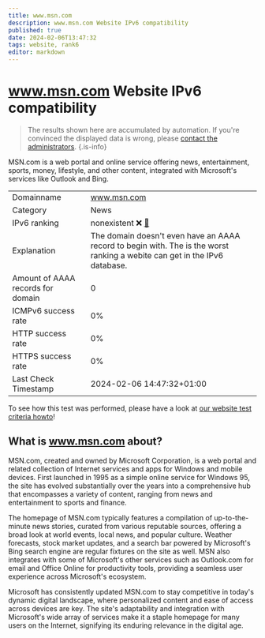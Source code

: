 ```yaml
---
title: www.msn.com
description: www.msn.com Website IPv6 compatibility
published: true
date: 2024-02-06T13:47:32
tags: website, rank6
editor: markdown
---
```


# www.msn.com Website IPv6 compatibility

> The results shown here are accumulated by automation. If you're convinced the displayed data is wrong, please [contact the administrators](/howto/chat). 
{.is-info}

MSN.com is a web portal and online service offering news, entertainment, sports, money, lifestyle, and other content, integrated with Microsoft's services like Outlook and Bing.


|   |   |
| - | - |
| Domainname | www.msn.com
| Category | News |
| IPv6 ranking | nonexistent :x: [🔗](/howto/ranking) |
| Explanation | The domain doesn't even have an AAAA record to begin with. The is the worst ranking a webite can get in the IPv6 database. |
| Amount of AAAA records for domain | 0 |
| ICMPv6 success rate | 0%|
| HTTP success rate | 0% |
| HTTPS success rate | 0% |
| Last Check Timestamp | 2024-02-06 14:47:32+01:00 |

To see how this test was performed, please have a look at [our website test criteria howto](/howto/testcriteria/website)!


## What is www.msn.com about?
MSN.com, created and owned by Microsoft Corporation, is a web portal and related collection of Internet services and apps for Windows and mobile devices. First launched in 1995 as a simple online service for Windows 95, the site has evolved substantially over the years into a comprehensive hub that encompasses a variety of content, ranging from news and entertainment to sports and finance.

The homepage of MSN.com typically features a compilation of up-to-the-minute news stories, curated from various reputable sources, offering a broad look at world events, local news, and popular culture. Weather forecasts, stock market updates, and a search bar powered by Microsoft's Bing search engine are regular fixtures on the site as well. MSN also integrates with some of Microsoft's other services such as Outlook.com for email and Office Online for productivity tools, providing a seamless user experience across Microsoft's ecosystem.

Microsoft has consistently updated MSN.com to stay competitive in today's dynamic digital landscape, where personalized content and ease of access across devices are key. The site's adaptability and integration with Microsoft's wide array of services make it a staple homepage for many users on the Internet, signifying its enduring relevance in the digital age.


